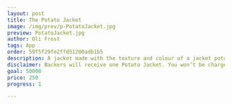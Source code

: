 ```yaml
---
layout: post
title: The Potato Jacket
image: /img/prev/p-PotatoJacket.jpg
preview: PotatoJacket.jpg
author: Oli Frost
tags: App
order: 59f5f29fe2ffd51200adb1b5
description: A jacket made with the texture and colour of a jacket potato’s skin.
disclaimer: Backers will receive one Potato Jacket. You won’t be charged unless the goal is reached. Novelty not guaranteed.
goal: 50000
price: 250
progress: 1

---
```


